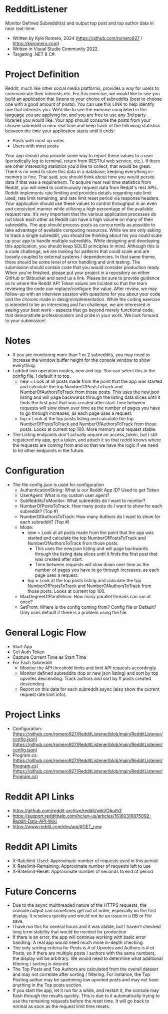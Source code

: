 # RedditListener
Monitor Defined Subreddit(s) and output top post and top author data in near real-time. 
- Written by Kyle Romero, 2024 (https://github.com/romero927 / https://kgromero.com)
- Written in Visual Studio Community 2022.
- Targeting .NET 8 C#.

# Project Definition
Reddit, much like other social media platforms, provides a way for users to communicate their interests etc. For this exercise, we would like to see you build an application that listens to your choice of subreddits (best to choose one with a good amount of posts). You can use this LINK to help identify one that interests you.  We’d like to see the exercise completed in the language you are applying for, and you are free to use any 3rd party libraries you would like. Your app should consume the posts from your chosen subreddit in near real time and keep track of the following statistics between the time your application starts until it ends:
- Posts with most up votes
- Users with most posts
  
Your app should also provide some way to report these values to a user (periodically log to terminal, return from RESTful web service, etc.). If there are other interesting statistics you’d like to collect, that would be great. There is no need to store this data in a database; keeping everything in-memory is fine. That said, you should think about how you would persist data if that was a requirement. To acquire near real time statistics from Reddit, you will need to continuously request data from Reddit's rest APIs.  Reddit implements rate limiting and provides details regarding rate limit used, rate limit remaining, and rate limit reset period via response headers.  Your application should use these values to control throughput in an even and consistent manner while utilizing a high percentage of the available request rate. It’s very important that the various application processes do not block each other as Reddit can have a high volume on many of their subreddits.  The app should process posts as concurrently as possible to take advantage of available computing resources. While we are only asking to track a single subreddit, you should be thinking about his you could scale up your app to handle multiple subreddits. While designing and developing this application, you should keep SOLID principles in mind. Although this is a code challenge, we are looking for patterns that could scale and are loosely coupled to external systems / dependencies. In that same theme, there should be some level of error handling and unit testing. The submission should contain code that you would consider production ready. When you're finished, please put your project in a repository on either GitHub or Bitbucket and send us a link. Please be sure to provide guidance as to where the Reddit API Token values are located so that the team reviewing the code can replace/configure the value. After review, we may follow-up with an interview session with questions for you about your code and the choices made in design/implementation. While the coding exercise is intended to be an interesting and fun challenge, we are interested in seeing your best work - aspects that go beyond merely functional code, that demonstrate professionalism and pride in your work.  We look forward to your submission!

# Notes
- If you are monitoring more than 1 or 2 subreddits, you may need to increase the window buffer height for the console window to show everything. 
- I added two operation modes, new and top. You can select this in the config file. I default it to top.
  - new = Look at all posts made from the point that the app was started and calculate the top NumberOfPostsToTrack and NumberOfAuthorsToTrack from those posts. This uses the new.json listing and will page backwards through the listing data slices until it finds the first post that was created after start.Time between requests will slow down over time as the number of pages you have to go through increases, as each page uses a request.
   - top = Look at the top posts listing and calculate the top NumberOfPostsToTrack and NumberOfAuthorsToTrack from those posts. Looks at current top 100. More memory and request stable.
 - The Listing endpoints don't actually require an access_token, but I still registered my app, get a token, and attach it so that reddit knows where the requests are coming from and so that we have the logic if we need to hit other endpoints in the future.

# Configuration
- The file config.json is used for configuration
  - AuthenticationString: What is our Reddit App ID? Used to get Token
  - UserAgent: What is my custom user agent?
  - SubRedditsToMonitor: What subreddits do I want to monitor?
  - NumberOfPostsToTrack: How many posts do I want to show for each subreddit? (Top #)
  - NumberOfAuthorsToTrack: How many Authors do I want to show for each subreddit? (Top #)
  - Mode: 
    - new = Look at all posts made from the point that the app was started and calculate the top NumberOfPostsToTrack and NumberOfAuthorsToTrack from those posts.
      - This uses the new.json listing and will page backwards through the listing data slices until it finds the first post that was created after start.
      - Time between requests will slow down over time as the number of pages you have to go through increases, as each page uses a request.
    - top = Look at the top posts listing and calculate the top NumberOfPostsToTrack and NumberOfAuthorsToTrack from those posts. Looks at current top 100.
  - MaxDegreeOfParallelism: How many parallel threads can run at once?
  - SetFrom: Where is the config coming from? Config file or Default? Only uses default if there is a problem using the file.

# General Logic Flow
- Start App
- Get Auth Token
- Capture Current Time as Start Time
- For Each Subreddit
  - Monitor the API threshold limits and limit API requests accordingly
  - Monitor defined subreddits (top or new json listing) and sort by top upvotes descending. Track authors and sort by # posts created descending.
  - Report on this data for each subreddit async (also show the current request rate limit info).

# Project Links
- Configuration: [https://github.com/romero927/RedditListener/blob/main/RedditListener/config.json](https://github.com/romero927/RedditListener/blob/main/RedditListener/config.json)
- Program.cs: [https://github.com/romero927/RedditListener/blob/main/RedditListener/Program.cs](https://github.com/romero927/RedditListener/blob/main/RedditListener/Program.cs)

# Reddit API Links
- https://github.com/reddit-archive/reddit/wiki/OAuth2
- https://support.reddithelp.com/hc/en-us/articles/16160319875092-Reddit-Data-API-Wiki
- https://www.reddit.com/dev/api/#GET_new

# Reddit API Limits
- X-Ratelimit-Used: Approximate number of requests used in this period
- X-Ratelimit-Remaining: Approximate number of requests left to use
- X-Ratelimit-Reset: Approximate number of seconds to end of period

# Future Concerns
- Due to the async multhreaded nature of the HTTPS requests, the console output can sometimes get out of order, especially on the first display. It resolves quickly and would not be an issue in a DB or File save.
- I have run this for several hours and it was stable, but I haven't checked long term stability that would be needed for production
- If there is an error, the app will continue working with basic error handling. A real app would need much more in-depth checking.
- The only sorting criteria for Posts is # of Upvotes and Authors is # of Posts, so if there are multiple posts / authors with the same numbers, the display will be arbitrary. We would need to determine what additional filtering / sorting is desired.
- The Top Posts and Top Authors are calculated from the overall dataset and may not correlate after sorting / filtering. For instance, the Top Posting author may be spamming low upvoted posts and may not have anything in the Top posts section.
- If you start the app, let it run for a while, and restart it, the console may flash through the results quickly. This is due to it automatically trying to use the remaining requests before the reset time. It will go back to normal as soon as the request limit time resets.